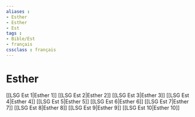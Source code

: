 ```yaml
---
aliases : 
- Esther
- Esther
- Est
tags : 
- Bible/Est
- français
cssclass : français
---
```


# Esther

[[LSG Est 1|Esther 1]]
[[LSG Est 2|Esther 2]]
[[LSG Est 3|Esther 3]]
[[LSG Est 4|Esther 4]]
[[LSG Est 5|Esther 5]]
[[LSG Est 6|Esther 6]]
[[LSG Est 7|Esther 7]]
[[LSG Est 8|Esther 8]]
[[LSG Est 9|Esther 9]]
[[LSG Est 10|Esther 10]]
